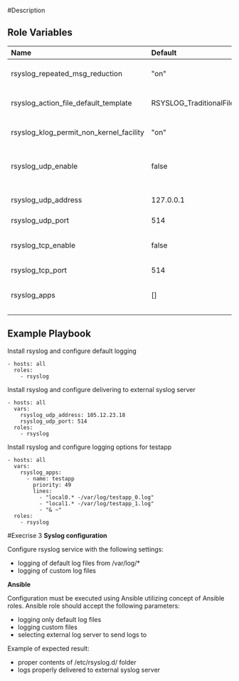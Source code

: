 #Description

Role Variables
--------------

| Name                                    | Default                       | Description                                   |
|:----------------------------------------|:------------------------------|:----------------------------------------------|
| rsyslog_repeated_msg_reduction          | "on"                          | Enable/disable repeated msg redution          |
| rsyslog_action_file_default_template    | RSYSLOG_TraditionalFileFormat | Action file default template                  |
| rsyslog_klog_permit_non_kernel_facility | "on"                          | Enable/disable logging of non kernel facility |
| rsyslog_udp_enable                      | false                         | Enable or disable rsyslog to listen on UDP    |
| rsyslog_udp_address                     | 127.0.0.1                     | Address to bind to for UDP                    |
| rsyslog_udp_port                        | 514                           | UDP port                                      |
| rsyslog_tcp_enable                      | false                         | Enable or disable rsyslog to listen on TCP    |
| rsyslog_tcp_port                        | 514                           | TCP port                                      |
| rsyslog_apps                            | []                            | List of hashes for app specific configs       |


Example Playbook
----------------

Install rsyslog and configure default logging
```
- hosts: all
  roles:
    - rsyslog
```

Install rsyslog and configure delivering to external syslog server
```
- hosts: all
  vars:
    rsyslog_udp_address: 105.12.23.18
    rsyslog_udp_port: 514
  roles:
    - rsyslog
```

Install rsyslog and configure logging options for testapp
```
- hosts: all
  vars:
    rsyslog_apps:
      - name: testapp
        priority: 49
        lines:
          - "local0.* -/var/log/testapp_0.log"
          - "local1.* -/var/log/testapp_1.log"
          - "& ~"
  roles:
    - rsyslog

```


#Execrise 3
**Syslog configuration**

Configure rsyslog service with the following settings:
- logging of default log files from /var/log/*
- logging of custom log files

**Ansible**

Configuration must be executed using Ansible utilizing concept of Ansible roles. Ansible role should
accept the following parameters:
- logging only default log files
- logging custom files
- selecting external log server to send logs to

Example of expected result:
- proper contents of /etc/rsyslog.d/ folder
- logs properly delivered to external syslog server